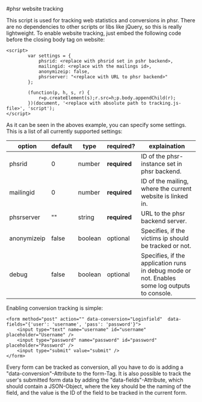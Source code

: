 #phsr website tracking

This script is used for tracking web statistics and conversions in phsr. There are no dependencies to other scripts or libs like jQuery, so this is really lightweight. To enable website tracking, just embed the following code before the closing body tag on website:

```
<script>
        var settings = {
            phsrid: <replace with phsrid set in pshr backend>,
            mailingid: <replace with the mailings id>,
            anonymizeip: false,
            phsrserver: "<replace with URL to phsr backend>"
        };

        (function(p, h, s, r) {
            r=p.createElement(s);r.src=h;p.body.appendChild(r);
        })(document, '<replace with absolute path to tracking.js-file>', 'script');
</script>

```
As it can be seen in the aboves example, you can specify some settings. This is a list of all currently supported settings: 


| **option**      | **default** | **type**    | **required?** | **explaination**                                                                                  |
|-------------|---------|---------|-----------|-----------------------------------------------------------------------------------------------|
| phsrid      | 0       | number  | **required**  | ID of the phsr-instance set in phsr backend.                                                  |
| mailingid   | 0       | number  | **required**  | ID of the mailing, where the current website is linked in.                                    |
| phsrserver  | ""      | string  | **required**  | URL to the phsr backend server.                                                               |
| anonymizeip | false   | boolean | optional  | Specifies, if the victims ip should be tracked or not.                                        |
| debug       | false   | boolean | optional  | Specifies, if the application runs in debug mode or not. Enables some log outputs to console. |

Enabling conversion tracking is simple: 

```
<form method="post" action="" data-conversion="Loginfield"  data-fields="{'user': 'username', 'pass': 'password'}">
    <input type="text" name="username" id="username" placeholder="Username" />
    <input type="password" name="password" id="password" placeholder="Password" />
    <input type="submit" value="submit" />
</form>
```

Every form can be tracked as conversion, all you have to do is adding a "data-conversion"-Attribute to the form-Tag. It is also possible to track the user's submitted form data by adding the "data-fields"-Attribute, which should contain a JSON-Object, where the key should be the naming of the field, and the value is the ID of the field to be tracked in the current form. 
